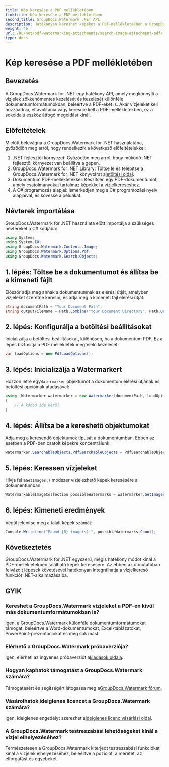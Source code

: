 ```yaml
---
title: Kép keresése a PDF mellékletében
linktitle: Kép keresése a PDF mellékletében
second_title: GroupDocs.Watermark .NET API
description: Hatékonyan kereshet képeket a PDF-mellékletekben a GroupDocs.Watermark for .NET segítségével. Egyszerűsítse a vízjelkezelési folyamatot könnyedén.
weight: 46
url: /hu/net/pdf-watermarking-attachments/search-image-attachment-pdf/
type: docs
---
```

# Kép keresése a PDF mellékletében

## Bevezetés
A GroupDocs.Watermark for .NET egy hatékony API, amely megkönnyíti a vízjelek zökkenőmentes kezelését és kezelését különféle dokumentumformátumokban, beleértve a PDF-eket is. Akár vízjeleket kell hozzáadnia, eltávolítania vagy keresnie kell a PDF-mellékletekben, ez a sokoldalú eszköz átfogó megoldást kínál.
## Előfeltételek
Mielőtt belevágna a GroupDocs.Watermark for .NET használatába, győződjön meg arról, hogy rendelkezik a következő előfeltételekkel:
1. .NET fejlesztői környezet: Győződjön meg arról, hogy működő .NET fejlesztői környezet van beállítva a gépen.
2.  GroupDocs.Watermark for .NET Library: Töltse le és telepítse a GroupDocs.Watermark for .NET könyvtárat a[letöltési oldal](https://releases.groupdocs.com/Watermark/net/).
3. Dokumentum PDF-mellékletekkel: Készítsen egy PDF-dokumentumot, amely csatolmányokat tartalmaz képekkel a vízjelkereséshez.
4. A C# programozás alapjai: Ismerkedjen meg a C# programozási nyelv alapjaival, és kövesse a példákat.

## Névterek importálása
GroupDocs.Watermark for .NET használata előtt importálja a szükséges névtereket a C# kódjába:
```csharp
using System;
using System.IO;
using GroupDocs.Watermark.Contents.Image;
using GroupDocs.Watermark.Options.Pdf;
using GroupDocs.Watermark.Search.Objects;
```
## 1. lépés: Töltse be a dokumentumot és állítsa be a kimeneti fájlt
Először adja meg annak a dokumentumnak az elérési útját, amelyben vízjeleket szeretne keresni, és adja meg a kimeneti fájl elérési útját:
```csharp
string documentPath = "Your Document Path";
string outputFileName = Path.Combine("Your Document Directory", Path.GetFileName(documentPath));
```
## 2. lépés: Konfigurálja a betöltési beállításokat
Inicializálja a betöltési beállításokat, különösen, ha a dokumentum PDF. Ez a lépés biztosítja a PDF mellékletek megfelelő kezelését:
```csharp
var loadOptions = new PdfLoadOptions();
```
## 3. lépés: Inicializálja a Watermarkert
 Hozzon létre egy`Watermarker` objektumot a dokumentum elérési útjának és betöltési opcióinak átadásával:
```csharp
using (Watermarker watermarker = new Watermarker(documentPath, loadOptions))
{
    // A kódod ide kerül
}
```
## 4. lépés: Állítsa be a kereshető objektumokat
Adja meg a keresendő objektumok típusát a dokumentumban. Ebben az esetben a PDF-ben csatolt képekre koncentrálunk:
```csharp
watermarker.SearchableObjects.PdfSearchableObjects = PdfSearchableObjects.AttachedImages;
```
## 5. lépés: Keressen vízjeleket
 Hívja fel a`GetImages()` módszer vízjelezhető képek keresésére a dokumentumban:
```csharp
WatermarkableImageCollection possibleWatermarks = watermarker.GetImages();
```
## 6. lépés: Kimeneti eredmények
Végül jelenítse meg a talált képek számát:
```csharp
Console.WriteLine("Found {0} image(s).", possibleWatermarks.Count);
```

## Következtetés
GroupDocs.Watermark for .NET egyszerű, mégis hatékony módot kínál a PDF-mellékletekben található képek keresésére. Az ebben az útmutatóban felvázolt lépések követésével hatékonyan integrálhatja a vízjelkereső funkciót .NET-alkalmazásaiba.
## GYIK
### Kereshet a GroupDocs.Watermark vízjeleket a PDF-en kívül más dokumentumformátumokban is?
Igen, a GroupDocs.Watermark különféle dokumentumformátumokat támogat, beleértve a Word-dokumentumokat, Excel-táblázatokat, PowerPoint-prezentációkat és még sok mást.
### Elérhető a GroupDocs.Watermark próbaverziója?
 Igen, elérheti az ingyenes próbaverziót a[kiadások oldala](https://releases.groupdocs.com/).
### Hogyan kaphatok támogatást a GroupDocs.Watermark számára?
 Támogatásért és segítségért látogassa meg a[GroupDocs.Watermark fórum](https://forum.groupdocs.com/c/watermark/19).
### Vásárolhatok ideiglenes licencet a GroupDocs.Watermark számára?
 Igen, ideiglenes engedélyt szerezhet a[Ideiglenes licenc vásárlási oldal](https://purchase.groupdocs.com/temporary-license/).
### A GroupDocs.Watermark testreszabási lehetőségeket kínál a vízjel elhelyezéséhez?
Természetesen a GroupDocs.Watermark kiterjedt testreszabási funkciókat kínál a vízjelek elhelyezéséhez, beleértve a pozíciót, a méretet, az elforgatást és egyebeket.
